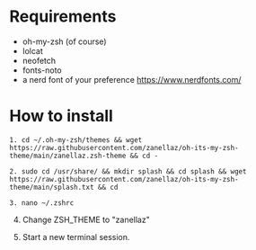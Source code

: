 # Requirements

- oh-my-zsh (of course)
- lolcat
- neofetch
- fonts-noto
- a nerd font of your preference https://www.nerdfonts.com/

# How to install

````
1. cd ~/.oh-my-zsh/themes && wget https://raw.githubusercontent.com/zanellaz/oh-its-my-zsh-theme/main/zanellaz.zsh-theme && cd -
````

````
2. sudo cd /usr/share/ && mkdir splash && cd splash && wget https://raw.githubusercontent.com/zanellaz/oh-its-my-zsh-theme/main/splash.txt && cd
````

````
3. nano ~/.zshrc
````


4. Change ZSH_THEME to "zanellaz"

5. Start a new terminal session.
